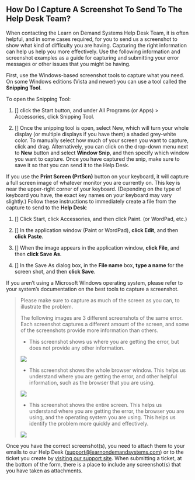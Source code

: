 ## How Do I Capture A Screenshot To Send To The Help Desk Team?

When contacting the Learn on Demand Systems Help Desk Team, it is often helpful, and in some cases required, for you to send us a screenshot to show what kind of difficulty you are having. Capturing the right information can help us help you more effectively. Use the following information and screenshot examples as a guide for capturing and submitting your error messages or other issues that you might be having.

First, use the Windows-based screenshot tools to capture what you need. On some Windows editions (Vista and newer) you can use a tool called the **Snipping Tool**.

To open the Snipping Tool:

1. [] click the Start button, and under All Programs (or Apps) > Accessories, click Snipping Tool. 

1. [] Once the snipping tool is open, select New, which will turn your whole display (or multiple displays if you have them) a shaded grey-white color. To manually select how much of your screen you want to capture, click and drag.  Alternatively, you can click on the drop-down menu next to **New** button and select **Window Snip**, and then specify which window you want to capture. Once you have captured the snip, make sure to save it so that you can send it to the Help Desk.

If you use the **Print Screen (PrtScn)** button on your keyboard, it will capture a full screen image of whatever monitor you are currently on. This key is near the upper-right corner of your keyboard. (Depending on the type of keyboard you have, the exact key names on your keyboard may vary slightly.) Follow these instructions to immediately create a file from the capture to send to the **Help Desk**:

1. [] Click Start, click Accessories, and then click Paint. (or WordPad, etc.)

1. [] In the application window (Paint or WordPad), **click Edit**, and then **click Paste**.

1. [] When the image appears in the application window, **click File**, and then **click Save As**.

1. [] In the Save As dialog box, in the **File name** box, **type a name** for the screen shot, and then **click Save**.

If you aren’t using a Microsoft Windows operating system, please refer to your system’s documentation on the best tools to capture a screenshot.

> Please make sure to capture as much of the screen as you can, to illustrate the problem.
>
>The following images are 3 different screenshots of the same error. Each screenshot captures a different amount of the screen, and some of the screenshots provide more information than others. 
>
> - This screenshot shows us where you are getting the error, but does not provide any other information. 
>
>![](../images/username-password-incorrect.png)
>
> - This screenshot shows the whole browser window. This helps us understand where you are getting the error, and other helpful information, such as the browser that you are using. 
>
>![](../imgages/whole-browser-screenshot.png)
>
> - This screenshot shows the entire screen. This helps us understand where you are getting the error, the browser you are using, and the operating system you are using. This helps us identify the problem more quickly and effectively. 
>
>![](../imgages/full-screen-screenshot.png)

Once you have the correct screenshot(s), you need to attach them to your emails to our Help Desk (support@learnondemandsystems.com) or to the ticket you create by [visiting our support site](https://learnondemand.zendesk.com/hc/en-us/requests/new). When submitting a ticket, at the bottom of the form, there is a place to include any screenshot(s) that you have taken as attachments.